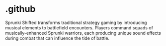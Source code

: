 # .github
Sprunki Shifted transforms traditional strategy gaming by introducing musical elements to battlefield encounters. Players command squads of musically-enhanced Sprunki warriors, each producing unique sound effects during combat that can influence the tide of battle.
